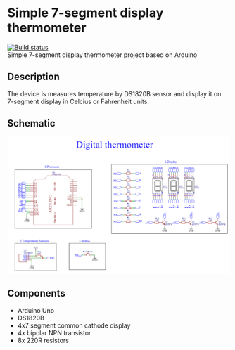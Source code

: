 # Simple 7-segment display thermometer 
[![Build status](https://github.com/square-lang/Square/workflows/build/badge.svg)](https://github.com/square-lang/Square/actions)  
Simple 7-segment display thermometer project  based on Arduino
## Description 
The device is measures
 temperature by DS1820B sensor and display it on 7-segment display in Celcius or Fahrenheit units.
 ## Schematic 
 ![](schematic/schematic.png)
 ## Components 
 

 - Arduino Uno
 - DS1820B
 - 4x7 segment common cathode display
 - 4x bipolar NPN transistor
 -  8x 220R resistors
 
